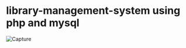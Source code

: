# library-management-system using php and mysql
![Capture](https://github.com/ganeshkumar2022/library-management-system/assets/118204387/7bd16e8e-1dd9-419f-9bf9-6b7b0d5f2b5c)


